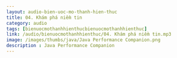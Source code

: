```yaml
---
layout: audio-bien-uoc-mo-thanh-hien-thuc
title: 04. Khám phá niềm tin 
category: audio
tags: [bienuocmothanhhienthucbienuocmothanhhienthuc]
link: /audio/bienuocmothanhhienthuc/04. Khám phá niềm tin.mp3 
image: /images/thumbs/java/Java Performance Companion.png
description : Java Performance Companion 
---
```












